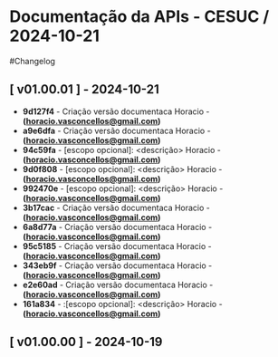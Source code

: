 
Documentação da APIs - CESUC / 2024-10-21
=========================================

#Changelog




## [ v01.00.01 ] - 2024-10-21

* **9d127f4** -  <doc> Criação versão documentaca  Horacio - **(horacio.vasconcellos@gmail.com)**
* **a9e6dfa** -  <doc> Criação versão documentaca  Horacio - **(horacio.vasconcellos@gmail.com)**
* **94c59fa** -  <tipo>[escopo opcional]: <descrição>  Horacio - **(horacio.vasconcellos@gmail.com)**
* **9d0f808** -  <tipo>[escopo opcional]: <descrição>  Horacio - **(horacio.vasconcellos@gmail.com)**
* **992470e** -  <tipo>[escopo opcional]: <descrição>  Horacio - **(horacio.vasconcellos@gmail.com)**
* **3b17cac** -  <doc> Criação versão documentaca  Horacio - **(horacio.vasconcellos@gmail.com)**
* **6a8d77a** -  <doc> Criação versão documentaca  Horacio - **(horacio.vasconcellos@gmail.com)**
* **95c5185** -  <doc> Criação versão documentaca  Horacio - **(horacio.vasconcellos@gmail.com)**
* **343eb9f** -  <doc> Criação versão documentaca  Horacio - **(horacio.vasconcellos@gmail.com)**
* **e2e60ad** -  <doc> Criação versão documentaca  Horacio - **(horacio.vasconcellos@gmail.com)**
* **161a834** -  :<tipo>[escopo opcional]: <descrição>  Horacio - **(horacio.vasconcellos@gmail.com)**

## [ v01.00.00 ] - 2024-10-19

